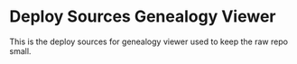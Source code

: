 # Deploy Sources Genealogy Viewer

This is the deploy sources for genealogy viewer used to keep the raw repo small.